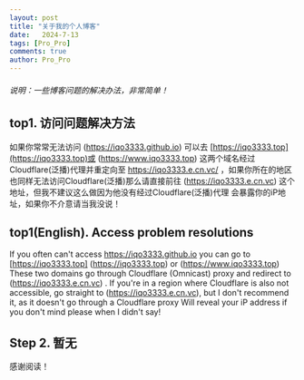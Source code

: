 ```yaml
---
layout: post
title: "关于我的个人博客"
date:   2024-7-13
tags: [Pro_Pro]
comments: true
author: Pro_Pro
---
```


###### 说明：一些博客问题的解决办法，非常简单！
<!-- more -->

##  top1. 访问问题解决方法

如果你常常无法访问 (https://iqo3333.github.io) 可以去 [https://iqo3333.top](https://iqo3333.top)或 (https://www.iqo3333.top) 这两个域名经过Cloudflare(泛播)代理并重定向至 https://iqo3333.e.cn.vc/ ，如果你所在的地区也同样无法访问Cloudflare(泛播)那么请直接前往 (https://iqo3333.e.cn.vc) 这个地址，但我不建议这么做因为他没有经过Cloudflare(泛播)代理
会暴露你的iP地址，如果你不介意请当我没说！

## top1(English). Access problem resolutions

If you often can't access https://iqo3333.github.io you can go to [https://iqo3333.top] (https://iqo3333.top) or (https://www.iqo3333.top) These two domains go through Cloudflare (Omnicast) proxy and redirect to (https://iqo3333.e.cn.vc) . If you're in a region where Cloudflare is also not accessible, go straight to (https://iqo3333.e.cn.vc), but I don't recommend it, as it doesn't go through a Cloudflare proxy
Will reveal your iP address if you don't mind please when I didn't say!


## Step 2. 暂无



感谢阅读！
